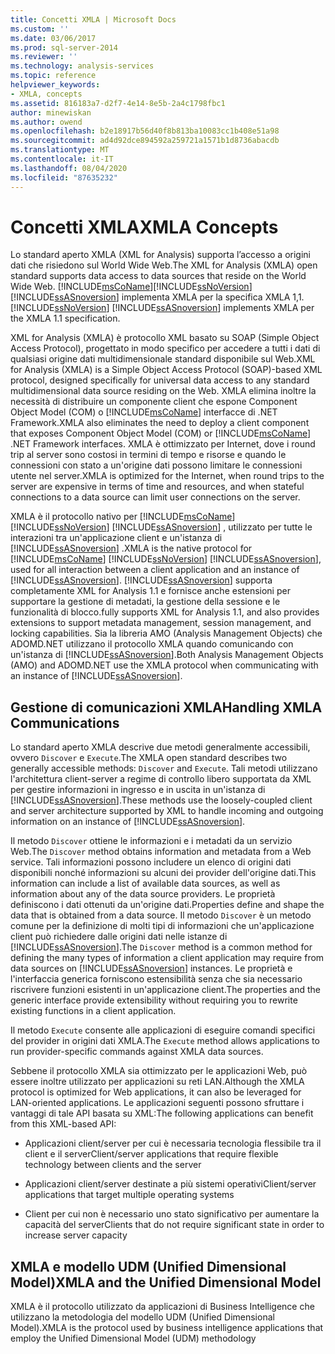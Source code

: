 ```yaml
---
title: Concetti XMLA | Microsoft Docs
ms.custom: ''
ms.date: 03/06/2017
ms.prod: sql-server-2014
ms.reviewer: ''
ms.technology: analysis-services
ms.topic: reference
helpviewer_keywords:
- XMLA, concepts
ms.assetid: 816183a7-d2f7-4e14-8e5b-2a4c1798fbc1
author: minewiskan
ms.author: owend
ms.openlocfilehash: b2e18917b56d40f8b813ba10083cc1b408e51a98
ms.sourcegitcommit: ad4d92dce894592a259721a1571b1d8736abacdb
ms.translationtype: MT
ms.contentlocale: it-IT
ms.lasthandoff: 08/04/2020
ms.locfileid: "87635232"
---
```

# <a name="xmla-concepts"></a><span data-ttu-id="9794f-102">Concetti XMLA</span><span class="sxs-lookup"><span data-stu-id="9794f-102">XMLA Concepts</span></span>
  <span data-ttu-id="9794f-103">Lo standard aperto XMLA (XML for Analysis) supporta l’accesso a origini dati che risiedono sul World Wide Web.</span><span class="sxs-lookup"><span data-stu-id="9794f-103">The XML for Analysis (XMLA) open standard supports data access to data sources that reside on the World Wide Web.</span></span> [!INCLUDE[msCoName](../../../includes/msconame-md.md)]<span data-ttu-id="9794f-104">[!INCLUDE[ssNoVersion](../../../includes/ssnoversion-md.md)] [!INCLUDE[ssASnoversion](../../../includes/ssasnoversion-md.md)] implementa XMLA per la specifica XMLA 1,1.</span><span class="sxs-lookup"><span data-stu-id="9794f-104">[!INCLUDE[ssNoVersion](../../../includes/ssnoversion-md.md)] [!INCLUDE[ssASnoversion](../../../includes/ssasnoversion-md.md)] implements XMLA per the XMLA 1.1 specification.</span></span>  
  
 <span data-ttu-id="9794f-105">XML for Analysis (XMLA) è protocollo XML basato su SOAP (Simple Object Access Protocol), progettato in modo specifico per accedere a tutti i dati di qualsiasi origine dati multidimensionale standard disponibile sul Web.</span><span class="sxs-lookup"><span data-stu-id="9794f-105">XML for Analysis (XMLA) is a Simple Object Access Protocol (SOAP)-based XML protocol, designed specifically for universal data access to any standard multidimensional data source residing on the Web.</span></span> <span data-ttu-id="9794f-106">XMLA elimina inoltre la necessità di distribuire un componente client che espone Component Object Model (COM) o [!INCLUDE[msCoName](../../../includes/msconame-md.md)] interfacce di .NET Framework.</span><span class="sxs-lookup"><span data-stu-id="9794f-106">XMLA also eliminates the need to deploy a client component that exposes Component Object Model (COM) or [!INCLUDE[msCoName](../../../includes/msconame-md.md)] .NET Framework interfaces.</span></span> <span data-ttu-id="9794f-107">XMLA è ottimizzato per Internet, dove i round trip al server sono costosi in termini di tempo e risorse e quando le connessioni con stato a un'origine dati possono limitare le connessioni utente nel server.</span><span class="sxs-lookup"><span data-stu-id="9794f-107">XMLA is optimized for the Internet, when round trips to the server are expensive in terms of time and resources, and when stateful connections to a data source can limit user connections on the server.</span></span>  
  
 <span data-ttu-id="9794f-108">XMLA è il protocollo nativo per [!INCLUDE[msCoName](../../../includes/msconame-md.md)] [!INCLUDE[ssNoVersion](../../../includes/ssnoversion-md.md)] [!INCLUDE[ssASnoversion](../../../includes/ssasnoversion-md.md)] , utilizzato per tutte le interazioni tra un'applicazione client e un'istanza di [!INCLUDE[ssASnoversion](../../../includes/ssasnoversion-md.md)] .</span><span class="sxs-lookup"><span data-stu-id="9794f-108">XMLA is the native protocol for [!INCLUDE[msCoName](../../../includes/msconame-md.md)] [!INCLUDE[ssNoVersion](../../../includes/ssnoversion-md.md)] [!INCLUDE[ssASnoversion](../../../includes/ssasnoversion-md.md)], used for all interaction between a client application and an instance of [!INCLUDE[ssASnoversion](../../../includes/ssasnoversion-md.md)].</span></span> [!INCLUDE[ssASnoversion](../../../includes/ssasnoversion-md.md)] <span data-ttu-id="9794f-109">supporta completamente XML for Analysis 1.1 e fornisce anche estensioni per supportare la gestione di metadati, la gestione della sessione e le funzionalità di blocco.</span><span class="sxs-lookup"><span data-stu-id="9794f-109">fully supports XML for Analysis 1.1, and also provides extensions to support metadata management, session management, and locking capabilities.</span></span> <span data-ttu-id="9794f-110">Sia la libreria AMO (Analysis Management Objects) che ADOMD.NET utilizzano il protocollo XMLA quando comunicando con un'istanza di [!INCLUDE[ssASnoversion](../../../includes/ssasnoversion-md.md)].</span><span class="sxs-lookup"><span data-stu-id="9794f-110">Both Analysis Management Objects (AMO) and ADOMD.NET use the XMLA protocol when communicating with an instance of [!INCLUDE[ssASnoversion](../../../includes/ssasnoversion-md.md)].</span></span>  
  
## <a name="handling-xmla-communications"></a><span data-ttu-id="9794f-111">Gestione di comunicazioni XMLA</span><span class="sxs-lookup"><span data-stu-id="9794f-111">Handling XMLA Communications</span></span>  
 <span data-ttu-id="9794f-112">Lo standard aperto XMLA descrive due metodi generalmente accessibili, ovvero `Discover` e `Execute`.</span><span class="sxs-lookup"><span data-stu-id="9794f-112">The XMLA open standard describes two generally accessible methods: `Discover` and `Execute`.</span></span> <span data-ttu-id="9794f-113">Tali metodi utilizzano l'architettura client-server a regime di controllo libero supportata da XML per gestire informazioni in ingresso e in uscita in un'istanza di [!INCLUDE[ssASnoversion](../../../includes/ssasnoversion-md.md)].</span><span class="sxs-lookup"><span data-stu-id="9794f-113">These methods use the loosely-coupled client and server architecture supported by XML to handle incoming and outgoing information on an instance of [!INCLUDE[ssASnoversion](../../../includes/ssasnoversion-md.md)].</span></span>  
  
 <span data-ttu-id="9794f-114">Il metodo `Discover` ottiene le informazioni e i metadati da un servizio Web.</span><span class="sxs-lookup"><span data-stu-id="9794f-114">The `Discover` method obtains information and metadata from a Web service.</span></span> <span data-ttu-id="9794f-115">Tali informazioni possono includere un elenco di origini dati disponibili nonché informazioni su alcuni dei provider dell'origine dati.</span><span class="sxs-lookup"><span data-stu-id="9794f-115">This information can include a list of available data sources, as well as information about any of the data source providers.</span></span> <span data-ttu-id="9794f-116">Le proprietà definiscono i dati ottenuti da un'origine dati.</span><span class="sxs-lookup"><span data-stu-id="9794f-116">Properties define and shape the data that is obtained from a data source.</span></span> <span data-ttu-id="9794f-117">Il metodo `Discover` è un metodo comune per la definizione di molti tipi di informazioni che un'applicazione client può richiedere dalle origini dati nelle istanze di [!INCLUDE[ssASnoversion](../../../includes/ssasnoversion-md.md)].</span><span class="sxs-lookup"><span data-stu-id="9794f-117">The `Discover` method is a common method for defining the many types of information a client application may require from data sources on [!INCLUDE[ssASnoversion](../../../includes/ssasnoversion-md.md)] instances.</span></span> <span data-ttu-id="9794f-118">Le proprietà e l'interfaccia generica forniscono estensibilità senza che sia necessario riscrivere funzioni esistenti in un'applicazione client.</span><span class="sxs-lookup"><span data-stu-id="9794f-118">The properties and the generic interface provide extensibility without requiring you to rewrite existing functions in a client application.</span></span>  
  
 <span data-ttu-id="9794f-119">Il metodo `Execute` consente alle applicazioni di eseguire comandi specifici del provider in origini dati XMLA.</span><span class="sxs-lookup"><span data-stu-id="9794f-119">The `Execute` method allows applications to run provider-specific commands against XMLA data sources.</span></span>  
  
 <span data-ttu-id="9794f-120">Sebbene il protocollo XMLA sia ottimizzato per le applicazioni Web, può essere inoltre utilizzato per applicazioni su reti LAN.</span><span class="sxs-lookup"><span data-stu-id="9794f-120">Although the XMLA protocol is optimized for Web applications, it can also be leveraged for LAN-oriented applications.</span></span> <span data-ttu-id="9794f-121">Le applicazioni seguenti possono sfruttare i vantaggi di tale API basata su XML:</span><span class="sxs-lookup"><span data-stu-id="9794f-121">The following applications can benefit from this XML-based API:</span></span>  
  
-   <span data-ttu-id="9794f-122">Applicazioni client/server per cui è necessaria tecnologia flessibile tra il client e il server</span><span class="sxs-lookup"><span data-stu-id="9794f-122">Client/server applications that require flexible technology between clients and the server</span></span>  
  
-   <span data-ttu-id="9794f-123">Applicazioni client/server destinate a più sistemi operativi</span><span class="sxs-lookup"><span data-stu-id="9794f-123">Client/server applications that target multiple operating systems</span></span>  
  
-   <span data-ttu-id="9794f-124">Client per cui non è necessario uno stato significativo per aumentare la capacità del server</span><span class="sxs-lookup"><span data-stu-id="9794f-124">Clients that do not require significant state in order to increase server capacity</span></span>  
  
## <a name="xmla-and-the-unified-dimensional-model"></a><span data-ttu-id="9794f-125">XMLA e modello UDM (Unified Dimensional Model)</span><span class="sxs-lookup"><span data-stu-id="9794f-125">XMLA and the Unified Dimensional Model</span></span>  
 <span data-ttu-id="9794f-126">XMLA è il protocollo utilizzato da applicazioni di Business Intelligence che utilizzano la metodologia del modello UDM (Unified Dimensional Model).</span><span class="sxs-lookup"><span data-stu-id="9794f-126">XMLA is the protocol used by business intelligence applications that employ the Unified Dimensional Model (UDM) methodology</span></span>  
  
  
